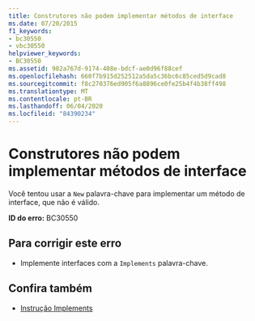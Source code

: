 ```yaml
---
title: Construtores não podem implementar métodos de interface
ms.date: 07/20/2015
f1_keywords:
- bc30550
- vbc30550
helpviewer_keywords:
- BC30550
ms.assetid: 982a767d-9174-408e-bdcf-ae0d96f88cef
ms.openlocfilehash: 660f7b915d252512a5da5c36bc6c85ced5d9cad8
ms.sourcegitcommit: f8c270376ed905f6a8896ce0fe25b4f4b38ff498
ms.translationtype: MT
ms.contentlocale: pt-BR
ms.lasthandoff: 06/04/2020
ms.locfileid: "84390234"
---
```

# <a name="constructors-cannot-implement-interface-methods"></a>Construtores não podem implementar métodos de interface
Você tentou usar a `New` palavra-chave para implementar um método de interface, que não é válido.  
  
 **ID do erro:** BC30550  
  
## <a name="to-correct-this-error"></a>Para corrigir este erro  
  
- Implemente interfaces com a `Implements` palavra-chave.  
  
## <a name="see-also"></a>Confira também

- [Instrução Implements](../language-reference/statements/implements-statement.md)
